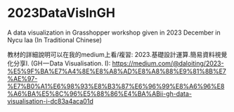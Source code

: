 # 2023DataVisInGH
A data visualization in Grasshopper workshop given in 2023 December in Nycu Iaa (In Traditional Chinese)

教材的詳細說明可以在我的medium上看/複習:
2023.基礎設計運算.簡易資料視覺化分享I. (GH — Data Visualisation. I): https://medium.com/@daloiting/2023-%E5%9F%BA%E7%A4%8E%E8%A8%AD%E8%A8%88%E9%81%8B%E7%AE%97-%E7%B0%A1%E6%98%93%E8%B3%87%E6%96%99%E8%A6%96%E8%A6%BA%E5%8C%96%E5%88%86%E4%BA%ABii-gh-data-visualisation-i-dc83a4aca01d

